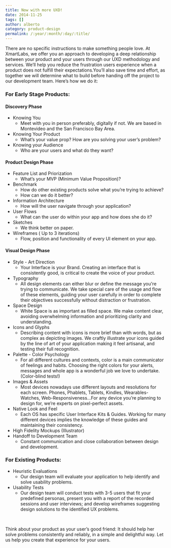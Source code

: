 ```yaml
---
title: Now with more UXD!
date: 2014-11-25
tags: []
author: alberto
category: product-design
permalink: /:year/:month/:day/:title/
---
```


<p>There are no specific instructions to make something people love. At XmartLabs, we offer you an approach to developing a deep relationship between your product and your users through our UXD methodology and services. We’ll help you reduce the frustration
    users experience when a product does not fulfill their expectations.You’ll also save time and effort, as together we will determine what to build before handing off the project to our development team. Here’s how we do it:
</p>
<h3>For Early Stage Products:</h3>
<h4>Discovery Phase</h4>
<ul>
  <li>
    Knowing You
    <ul>
      <li>
        Meet with you in person preferably, digitally if not. We are based in Montevideo and the San Francisco Bay Area.
      </li>
    </ul>
  </li>
  <li>
    Knowing Your Product
    <ul>
      <li>
        What’s your value prop? How are you solving your user’s problem?
      </li>
    </ul>
  </li>
  <li>
    Knowing your Audience
    <ul>
      <li>
        Who are your users and what do they want?
      </li>
    </ul>
  </li>
</ul>

<h4>Product Design Phase</h4>
<ul>
  <li>
    Feature List and Priorization
    <ul>
      <li>
        What’s your MVP (Minimum Value Proposition)?
      </li>
    </ul>
  </li>
  <li>
    Benchmark
    <ul>
      <li>
        How do other existing products solve what you’re trying to achieve?
      </li>
      <li>
        How can we do it better?
      </li>
    </ul>
  </li>
  <li>
    Information Architecture
    <ul>
      <li>
        How will the user navigate through your application?
      </li>
    </ul>
  </li>


  <li>
    User Flows
    <ul>
      <li>
        What can the user do within your app and how does she do it?
      </li>
    </ul>
  </li>
  <li>
    Sketches
    <ul>
      <li>
        We think better on paper.
      </li>
    </ul>
  </li>
  <li>
    Wireframes ( Up to 3 iterations)
    <ul>
      <li>
        Flow, position and functionality of every UI element on your app.
      </li>
    </ul>
  </li>
</ul>


<h4>Visual Design Phase</h4>
<ul>
  <li>
    Style - Art Direction
    <ul>
      <li>
        Your Interface is your Brand. Creating an interface that is consistently good, is critical to create the voice of your product.
      </li>
    </ul>
  </li>
  <li>
    Typography
    <ul>
      <li>
        All design elements can either blur or define the message you're trying to communicate. We take special care of the usage and flow of these elements, guiding your user carefully in order to complete their objectives successfully without distraction or frustration.
      </li>
    </ul>
  </li>
  <li>
    Space Design
    <ul>
      <li>
        White Space is as important as filled space. We make content clear, avoiding overwhelming information and prioritizing clarity and understanding.
      </li>
    </ul>
  </li>
  <li>
    Icons and Glyphs
    <ul>
      <li>
        Describing content with icons is more brief than with words, but as complex as depicting images. We craftly illustrate your icons guided by the line of art of your application making it feel artisanal, and testing their full recognition.
      </li>
    </ul>
  </li>
  <li>
    Palette - Color Psychology
    <ul>
      <li>
        For all different cultures and contexts, color is a main communicator of feelings and habits. Choosing the right colors for your alerts, messages and whole app is a wonderful job we love to undertake. (Color-blind tests!)
      </li>
    </ul>
  </li>
  <li>
    Images & Assets
    <ul>
      <li>
        Most devices nowadays use different layouts and resolutions for each screen. Phones, Phablets, Tablets, Kindles, Wearables-Watches, Web-Responsiveness...For any device you’re planning to design for, we’re experts on pixel-perfect assets.
      </li>
    </ul>
  </li>


  <li>
    Native Look and Feel
    <ul>
      <li>
        Each OS has specific User Interface Kits & Guides. Working for many different devices implies the knowledge of these guides and maintaining their  consistency.
      </li>
    </ul>
  </li>
  <li>
    High Fidelity Mockups (Illustrator)
  </li>
  <li>
    Handoff to Development Team
    <ul>
      <li>
        Constant communication and close collaboration between design and development.
      </li>
    </ul>
  </li>
</ul>


<h3>For Existing Products:</h3>
<ul>
  <li>
    Heuristic Evaluations
    <ul>
      <li>
        Our design team will evaluate your application to help identify and solve usability problems.
      </li>
    </ul>
  </li>
  <li>
    Usability Tests
    <ul>
      <li>
        Our design team will conduct tests with 3-5 users that fit your predefined personas, present you with a report of the recorded sessions and user interviews; and develop wireframes suggesting design solutions to the identified UX problems.
      </li>
    </ul>
  </li>
</ul>

<br/>
<p>
Think about your product as your user’s good friend: It should help her solve problems consistently and reliably, in a simple and delightful way. Let us help you create that experience for your users.
</p>
